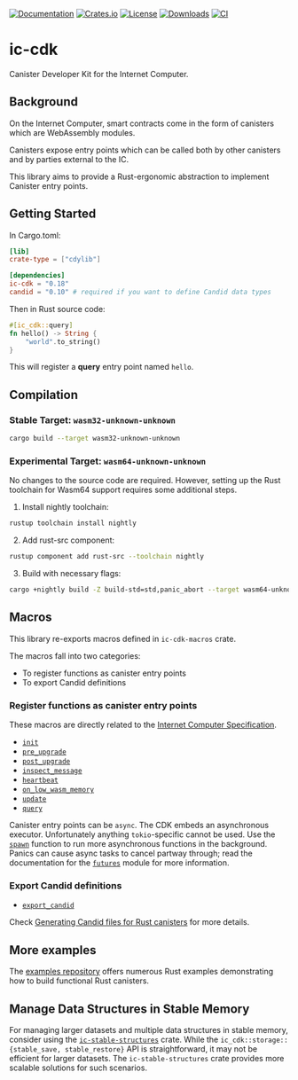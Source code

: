 [![Documentation](https://docs.rs/ic-cdk/badge.svg)](https://docs.rs/ic-cdk/)
[![Crates.io](https://img.shields.io/crates/v/ic-cdk.svg)](https://crates.io/crates/ic-cdk)
[![License](https://img.shields.io/crates/l/ic-cdk.svg)](https://github.com/dfinity/cdk-rs/blob/main/LICENSE)
[![Downloads](https://img.shields.io/crates/d/ic-cdk.svg)](https://crates.io/crates/ic-cdk)
[![CI](https://github.com/dfinity/cdk-rs/actions/workflows/ci.yml/badge.svg)](https://github.com/dfinity/cdk-rs/actions/workflows/ci.yml)

# ic-cdk

Canister Developer Kit for the Internet Computer.

## Background

On the Internet Computer, smart contracts come in the form of canisters which are WebAssembly modules.

Canisters expose entry points which can be called both by other canisters and by parties external to the IC.

This library aims to provide a Rust-ergonomic abstraction to implement Canister entry points.

## Getting Started

In Cargo.toml:

```toml
[lib]
crate-type = ["cdylib"]

[dependencies]
ic-cdk = "0.18"
candid = "0.10" # required if you want to define Candid data types
```

Then in Rust source code:

```rust
#[ic_cdk::query]
fn hello() -> String {
    "world".to_string()
}
```

This will register a **query** entry point named `hello`.

## Compilation

### Stable Target: `wasm32-unknown-unknown`

```sh
cargo build --target wasm32-unknown-unknown
```

### Experimental Target: `wasm64-unknown-unknown`

No changes to the source code are required. However, setting up the Rust toolchain for Wasm64 support requires some additional steps.

1. Install nightly toolchain: 
```bash
rustup toolchain install nightly
```
2. Add rust-src component:
```bash
rustup component add rust-src --toolchain nightly
```
3. Build with necessary flags:
```bash
cargo +nightly build -Z build-std=std,panic_abort --target wasm64-unknown-unknown
```

## Macros

This library re-exports macros defined in `ic-cdk-macros` crate.

The macros fall into two categories:

* To register functions as canister entry points
* To export Candid definitions

### Register functions as canister entry points

These macros are directly related to the [Internet Computer Specification](https://internetcomputer.org/docs/current/references/ic-interface-spec#entry-points).

* [`init`](https://docs.rs/ic-cdk/latest/ic_cdk/attr.init.html)
* [`pre_upgrade`](https://docs.rs/ic-cdk/latest/ic_cdk/attr.pre_upgrade.html)
* [`post_upgrade`](https://docs.rs/ic-cdk/latest/ic_cdk/attr.post_upgrade.html)
* [`inspect_message`](https://docs.rs/ic-cdk/latest/ic_cdk/attr.inspect_message.html)
* [`heartbeat`](https://docs.rs/ic-cdk/latest/ic_cdk/attr.heartbeat.html)
* [`on_low_wasm_memory`](https://docs.rs/ic-cdk/latest/ic_cdk/attr.on_low_wasm_memory.html)
* [`update`](https://docs.rs/ic-cdk/latest/ic_cdk/attr.update.html)
* [`query`](https://docs.rs/ic-cdk/latest/ic_cdk/attr.query.html)

Canister entry points can be `async`. The CDK embeds an asynchronous executor. Unfortunately anything `tokio`-specific cannot be used.
Use the [`spawn`](https://docs.rs/ic-cdk/latest/ic_cdk/futures/fn.spawn.html) function to run more asynchronous functions in
the background. Panics can cause async tasks to cancel partway through; read the documentation for the 
[`futures`](https://docs.rs/ic-cdk/latest/ic_cdk/futures/index.html) module for more information.

### Export Candid definitions

* [`export_candid`](https://docs.rs/ic-cdk/latest/ic_cdk/macro.export_candid.html)

Check [Generating Candid files for Rust canisters](https://internetcomputer.org/docs/current/developer-docs/backend/candid/generating-candid/) for more details.

## More examples

The [examples repository](https://github.com/dfinity/examples/tree/master/rust) offers numerous Rust examples demonstrating how to build functional Rust canisters.

## Manage Data Structures in Stable Memory

For managing larger datasets and multiple data structures in stable memory, consider using the [`ic-stable-structures`](https://crates.io/crates/ic-stable-structures) crate. While the `ic_cdk::storage::{stable_save, stable_restore}` API is straightforward, it may not be efficient for larger datasets. The `ic-stable-structures` crate provides more scalable solutions for such scenarios.
